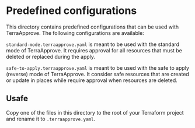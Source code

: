 # Predefined configurations

This directory contains predefined configurations that can be used with TerraApprove. The following configurations are available:

`standard-mode.terraapprove.yaml` is meant to be used with the standard mode of TerraApprove. It requires approval for all resources that must be deleted or replaced during the apply.

`safe-to-apply.terraapprove.yaml` is meant to be used with the safe to apply (reverse) mode of TerraApprove. It consider safe resources that are created or update in places while require approval when resources are deleted.

## Usafe

Copy one of the files in this directory to the root of your Terraform project and rename it to `.terraapprove.yaml`.